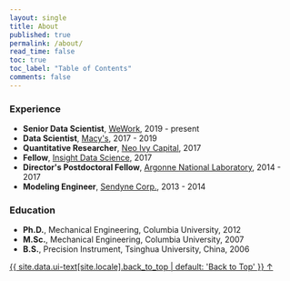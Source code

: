 ```yaml
---
layout: single
title: About
published: true
permalink: /about/
read_time: false
toc: true
toc_label: "Table of Contents"
comments: false
---
```


### Experience
  * **Senior Data Scientist**, [WeWork](https://www.wework.com/), 2019 - present
  * **Data Scientist**, [Macy's](https://www.macys.com/), 2017 - 2019
  * **Quantitative Researcher**, [Neo Ivy Capital](http://www.neoivycapital.com/), 2017
  * **Fellow**, [Insight Data Science](https://www.insightdatascience.com/), 2017
  * **Director's Postdoctoral Fellow**, [Argonne National Laboratory](http://www.anl.gov/cnm/), 2014 - 2017
  * **Modeling Engineer**, [Sendyne Corp.](http://www.sendyne.com/), 2013 - 2014

### Education
  * **Ph.D.**, Mechanical Engineering, Columbia University, 2012
  * **M.Sc.**, Mechanical Engineering, Columbia University, 2007
  * **B.S.**, Precision Instrument, Tsinghua University, China, 2006

  

<a href="#" class="back-to-top">{{ site.data.ui-text[site.locale].back_to_top | default: 'Back to Top' }} &uarr;</a>